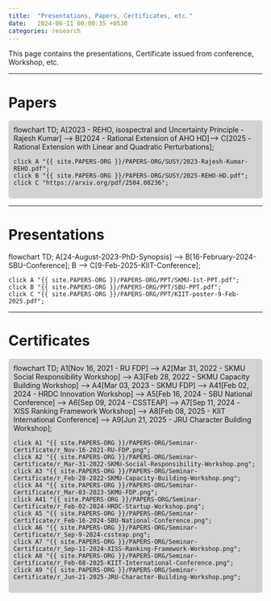 ```yaml
---
title:  "Presentations, Papers, Certificates, etc."
date:   2024-06-11 00:00:35 +0530
categories: research
---
```


This page contains the presentations, Certificate issued from conference, Workshop, etc.

---
# Papers

<div class="mermaid" style="background-color: lightgray; padding: 10px; border-radius: 5px;">
flowchart TD;
    A[2023 - REHO, isospectral and Uncertainty Principle - Rajesh Kumar] --> B[2024 - Rational Extension of AHO HD]--> C[2025 - Rational Extension with Linear and Quadratic Perturbations];

    click A "{{ site.PAPERS-ORG }}/PAPERS-ORG/SUSY/2023-Rajesh-Kumar-REHO.pdf";
    click B "{{ site.PAPERS-ORG }}/PAPERS-ORG/SUSY/2025-REHO-HD.pdf";
    click C "https://arxiv.org/pdf/2504.08236";
</div>

---

# Presentations

<div class="mermaid">
flowchart TD;
    A[24-August-2023-PhD-Synopsis] --> B[16-February-2024-SBU-Conference];
    B --> C[9-Feb-2025-KIIT-Conference];




    click A "{{ site.PAPERS-ORG }}/PAPERS-ORG/PPT/SKMU-1st-PPT.pdf";
    click B "{{ site.PAPERS-ORG }}/PAPERS-ORG/PPT/SBU-PPT.pdf";
    click C "{{ site.PAPERS-ORG }}/PAPERS-ORG/PPT/KIIT-poster-9-Feb-2025.pdf";

    
</div>

---

# Certificates



<div class="mermaid" style="background-color: lightgray; padding: 10px; border-radius: 5px;">
flowchart TD;
    A1[Nov 16, 2021 - RU FDP] --> A2[Mar 31, 2022 - SKMU Social Responsibility Workshop] --> A3[Feb 28, 2022 - SKMU Capacity Building Workshop] --> 
    A4[Mar 03, 2023 - SKMU FDP] --> 
    A41[Feb 02, 2024 - HRDC Innovation Workshop] -->
    A5[Feb 16, 2024 - SBU National Conference] --> 
    A6[Sep 09, 2024 - CSSTEAP] --> A7[Sep 11, 2024 - XISS Ranking Framework Workshop] --> 
    A8[Feb 08, 2025 - KIIT International Conference] --> A9[Jun 21, 2025 - JRU Character Building Workshop];

    click A1 "{{ site.PAPERS-ORG }}/PAPERS-ORG/Seminar-Certificate/r_Nov-16-2021-RU-FDP.png";
    click A2 "{{ site.PAPERS-ORG }}/PAPERS-ORG/Seminar-Certificate/r_Mar-31-2022-SKMU-Social-Responsibility-Workshop.png";
    click A3 "{{ site.PAPERS-ORG }}/PAPERS-ORG/Seminar-Certificate/r_Feb-28-2022-SKMU-Capacity-Building-Workshop.png";
    click A4 "{{ site.PAPERS-ORG }}/PAPERS-ORG/Seminar-Certificate/r_Mar-03-2023-SKMU-FDP.png";
    click A41 "{{ site.PAPERS-ORG }}/PAPERS-ORG/Seminar-Certificate/r_Feb-02-2024-HRDC-Startup-Workshop.png";
    click A5 "{{ site.PAPERS-ORG }}/PAPERS-ORG/Seminar-Certificate/r_Feb-16-2024-SBU-National-Conference.png";
    click A6 "{{ site.PAPERS-ORG }}/PAPERS-ORG/Seminar-Certificate/r_Sep-9-2024-cssteap.png";
    click A7 "{{ site.PAPERS-ORG }}/PAPERS-ORG/Seminar-Certificate/r_Sep-11-2024-XISS-Ranking-Framework-Workshop.png";
    click A8 "{{ site.PAPERS-ORG }}/PAPERS-ORG/Seminar-Certificate/r_Feb-08-2025-KIIT-International-Conference.png";
    click A9 "{{ site.PAPERS-ORG }}/PAPERS-ORG/Seminar-Certificate/r_Jun-21-2025-JRU-Character-Building-Workshop.png";
</div>







